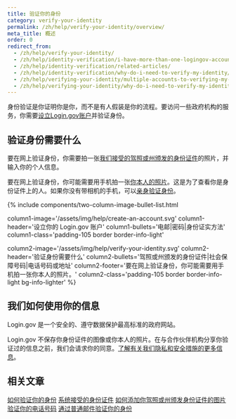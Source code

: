 ```yaml
---
title: 验证你的身份
category: verify-your-identity
permalink: /zh/help/verify-your-identity/overview/
meta_title: 概述
order: 0
redirect_from:
  - /zh/help/verify-your-identity/
  - /zh/help/identity-verification/i-have-more-than-one-logingov-account-can-I-verify-my-identity-for-all-of-them/
  - /zh/help/identity-verification/related-articles/
  - /zh/help/identity-verification/why-do-i-need-to-verify-my-identity/
  - /zh/help/verifying-your-identity/multiple-accounts-to-verifying-my-identity-for/
  - /zh/help/verifying-your-identity/why-do-i-need-to-verify-my-identity/
---
```


身份验证是你证明你是你，而不是有人假装是你的流程。要访问一些政府机构的服务，你需要[设立Login.gov账户](/zh/create-an-account/)并验证身份。

## 验证身份需要什么

要在网上验证身份，你需要拍一张[我们接受的驾照或州颁发的身份证件](/zh/help/verify-your-identity/accepted-identification-documents/)的照片，并输入你的个人信息。

要在网上验证身份，你可能需要用手机拍一张[你本人的照片](/zh/help/verify-your-identity/how-to-add-images-of-your-state-issued-id/)。这是为了查看你是身份证件上的人。如果你没有带相机的手机，可以[亲身验证身份](/zh/help/verify-your-identity/verify-your-identity-in-person/)。

{%
  include components/two-column-image-bullet-list.html

  column1-image='/assets/img/help/create-an-account.svg'
  column1-header='设立你的 Login.gov 账户'
  column1-bullets='电邮|密码|身份证实方法'
  column1-class='padding-105 border border-info-light'

  column2-image='/assets/img/help/verify-your-identity.svg'
  column2-header='验证身份需要什么'
  column2-bullets='驾照或州颁发的身份证件|社会保障号码|电话号码或地址'
  column2-footer='要在网上验证身份，你可能需要用手机拍一张你本人的照片。'
  column2-class='padding-105 border border-info-light bg-info-lighter'
%}

## 我们如何使用你的信息

Login.gov 是一个安全的、遵守数据保护最高标准的政府网站。

Login.gov 不保存你身份证件的图像或你本人的照片。在与合作伙伴机构分享你验证过的信息之前，我们会请求你的同意。[了解有关我们隐私和安全措施的更多信息](/zh/policy/)。

## 相关文章

[如何验证你的身份](/zh/help/verify-your-identity/how-to-verify-your-identity/)
[系统接受的身份证件](/zh/help/verify-your-identity/accepted-identification-documents/)
[如何添加你驾照或州颁发身份证件的图片](/zh/help/verify-your-identity/how-to-add-images-of-your-state-issued-id/)
[验证你的电话号码](/zh/help/verify-your-identity/phone-number/)
[通过普通邮件验证你的身份](/help/verify-your-identity/verify-your-address-by-mail/)
